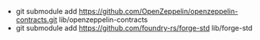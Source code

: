 - git submodule add https://github.com/OpenZeppelin/openzeppelin-contracts.git lib/openzeppelin-contracts
- git submodule add https://github.com/foundry-rs/forge-std lib/forge-std
